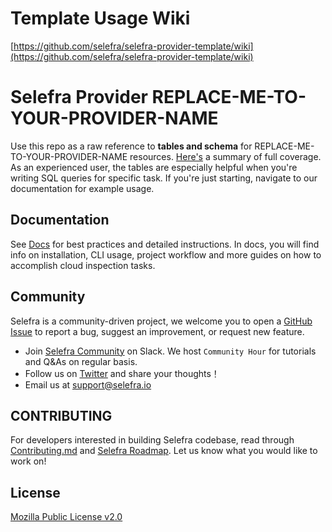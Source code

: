 
# Template Usage Wiki 
[https://github.com/selefra/selefra-provider-template/wiki](https://github.com/selefra/selefra-provider-template/wiki)

# Selefra Provider REPLACE-ME-TO-YOUR-PROVIDER-NAME

Use this repo as a raw reference to **tables and schema** for REPLACE-ME-TO-YOUR-PROVIDER-NAME resources. [Here's](https://github.com/selefra/selefra-provider-REPLACE-ME-TO-YOUR-PROVIDER-NAME/blob/main/docs/tables/REPLACE-ME-TO-YOUR-PROVIDER-NAME.md) a summary of full coverage.
As an experienced user, the tables are especially helpful when you're writing SQL queries for specific task.
If you're just starting, navigate to our documentation for example usage.

## Documentation

See [Docs](https://selefra.io/docs) for best practices and detailed instructions. In docs, you will find info on installation, CLI usage, project workflow and more guides on how to accomplish cloud inspection tasks.

## Community

Selefra is a community-driven project, we welcome you to open a [GitHub Issue](https://github.com/selefra/selefra/issues/new/choose) to report a bug, suggest an improvement, or request new feature.

-  Join [Selefra Community](https://selefra.slack.com) on Slack. We host `Community Hour` for tutorials and Q&As on regular basis.
-  Follow us on [Twitter](https://twitter.com/SelefraCorp) and share your thoughts！
-  Email us at support@selefra.io

## CONTRIBUTING

For developers interested in building Selefra codebase, read through [Contributing.md](https://github.com/selefra/selefra/blob/main/CONTRIBUTING.md) and [Selefra Roadmap](https://github.com/orgs/selefra/projects/1).
Let us know what you would like to work on!

## License

[Mozilla Public License v2.0](https://github.com/selefra/selefra/blob/main/LICENSE)
